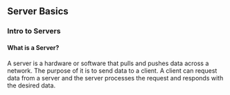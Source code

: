 ## Server Basics

### Intro to Servers

#### What is a Server?
A server is a hardware or software that pulls and pushes data across a network. The purpose of it is to send data to a client. A client can request data from a server and the server processes the request and responds with the desired data.

